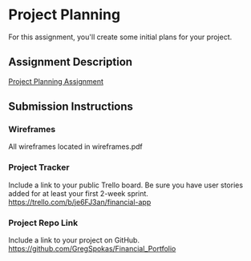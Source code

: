 # Project Planning
For this assignment, you'll create some initial plans for your project.

## Assignment Description
[Project Planning Assignment](https://education.launchcode.org/liftoff/modules/assignments/project-planning)

## Submission Instructions

### Wireframes
All wireframes located in wireframes.pdf

### Project Tracker

Include a link to your public Trello board. Be sure you have user stories added for at least your first 2-week sprint.
https://trello.com/b/je6FJ3an/financial-app

### Project Repo Link

Include a link to your project on GitHub.
https://github.com/GregSpokas/Financial_Portfolio
